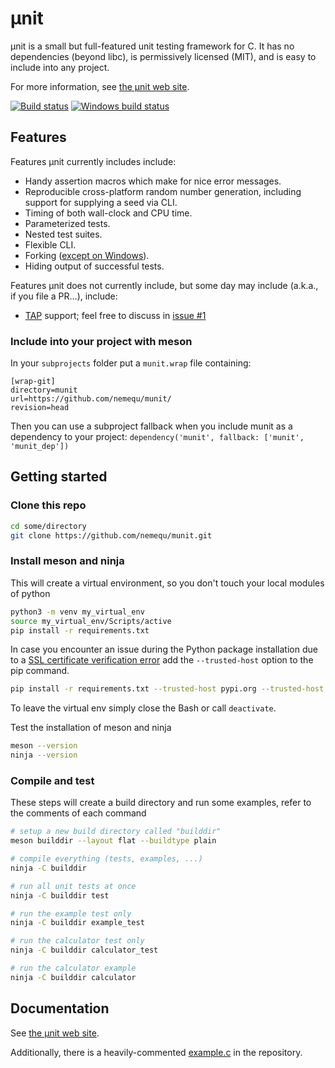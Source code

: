# µnit

µnit is a small but full-featured unit testing framework for C.  It has
no dependencies (beyond libc), is permissively licensed (MIT), and is
easy to include into any project.

For more information, see
[the µnit web site](https://nemequ.github.io/munit).

[![Build status](https://travis-ci.org/nemequ/munit.svg?branch=master)](https://travis-ci.org/nemequ/munit)
[![Windows build status](https://ci.appveyor.com/api/projects/status/db515g5ifcwjohq7/branch/master?svg=true)](https://ci.appveyor.com/project/quixdb/munit/branch/master)

## Features

Features µnit currently includes include:

 * Handy assertion macros which make for nice error messages.
 * Reproducible cross-platform random number generation, including
   support for supplying a seed via CLI.
 * Timing of both wall-clock and CPU time.
 * Parameterized tests.
 * Nested test suites.
 * Flexible CLI.
 * Forking
   ([except on Windows](https://github.com/nemequ/munit/issues/2)).
 * Hiding output of successful tests.

Features µnit does not currently include, but some day may include
(a.k.a., if you file a PR…), include:

 * [TAP](http://testanything.org/) support; feel free to discuss in
   [issue #1](https://github.com/nemequ/munit/issues/1)

### Include into your project with meson

In your `subprojects` folder put a `munit.wrap` file containing:

```
[wrap-git]
directory=munit
url=https://github.com/nemequ/munit/
revision=head
```

Then you can use a subproject fallback when you include munit as a
dependency to your project: `dependency('munit', fallback: ['munit', 'munit_dep'])`

## Getting started

### Clone this repo

```bash
cd some/directory
git clone https://github.com/nemequ/munit.git
```

### Install meson and ninja

This will create a virtual environment, so you don't touch your local
modules of python

```bash
python3 -m venv my_virtual_env
source my_virtual_env/Scripts/active
pip install -r requirements.txt
```

In case you encounter an issue during the Python package installation due to a
[SSL certificate verification error](https://stackoverflow.com/questions/25981703/pip-install-fails-with-connection-error-ssl-certificate-verify-failed-certi)
add the `--trusted-host` option to the pip command.

```bash
pip install -r requirements.txt --trusted-host pypi.org --trusted-host files.pythonhosted.org
```

To leave the virtual env simply close the Bash or call `deactivate`.

Test the installation of meson and ninja

```bash
meson --version
ninja --version
```

### Compile and test

These steps will create a build directory and run some examples, refer to the
comments of each command

```bash
# setup a new build directory called "builddir"
meson builddir --layout flat --buildtype plain

# compile everything (tests, examples, ...)
ninja -C builddir

# run all unit tests at once
ninja -C builddir test

# run the example test only
ninja -C builddir example_test

# run the calculator test only
ninja -C builddir calculator_test

# run the calculator example
ninja -C builddir calculator
```

## Documentation

See [the µnit web site](https://nemequ.github.io/munit).

Additionally, there is a heavily-commented
[example.c](https://github.com/nemequ/munit/blob/master/example.c) in
the repository.
